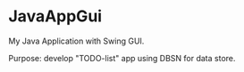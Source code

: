 JavaAppGui
==========

My Java Application with Swing GUI.

Purpose: develop "TODO-list" app using DBSN for data store.
